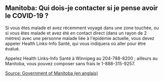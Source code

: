 ## Manitoba: Qui dois-je contacter si je pense avoir le COVID-19 ?

Si vous êtes malade et avez récemment voyagé dans une zone touchée, ou si vous êtes malade et avez été en contact direct (dans un rayon de 2 mètres) avec une personne malade liée à l'épidémie actuelle, vous devez appeler Health Links-Info Santé, qui vous indiquera où aller pour être évalué.

Appelez Health Links-Info Santé à Winnipeg au 204-788-8200 ; ailleurs au Manitoba, vous pouvez composer sans frais le 1-888-315-9257.

[Source: Government of Manitoba (en anglais)](https://www.gov.mb.ca/health/publichealth/factsheets/coronavirus.pdf)

